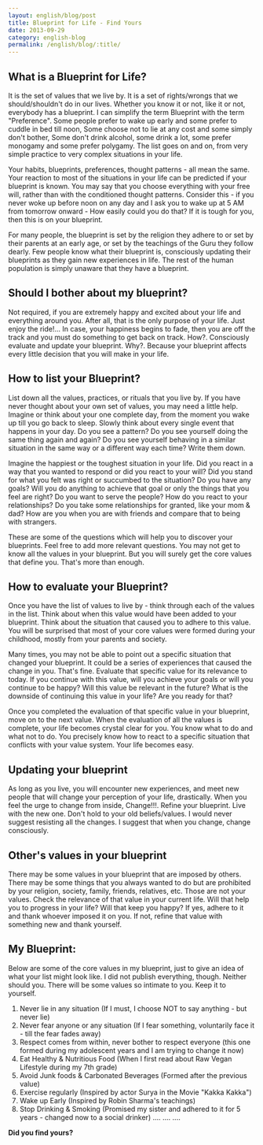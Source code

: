 ```yaml
---
layout: english/blog/post
title: Blueprint for Life - Find Yours
date: 2013-09-29
category: english-blog
permalink: /english/blog/:title/
---
```


## What is a Blueprint for Life?

It is the set of values that we live by. It is a set of rights/wrongs that we should/shouldn't do in our lives. Whether you know it or not, like it or not, everybody has a blueprint. I can simplify the term Blueprint with the term "Preference". Some people prefer to wake up early and some prefer to cuddle in bed till noon, Some choose not to lie at any cost and some simply don't bother, Some don't drink alcohol, some drink a lot, some prefer monogamy and some prefer polygamy. The list goes on and on, from very simple practice to very complex situations in your life.

Your habits, blueprints, preferences, thought patterns - all mean the same. Your reaction to most of the situations in your life can be predicted if your blueprint is known. You may say that you choose everything with your free will, rather than with the conditioned thought patterns. Consider this - if you never woke up before noon on any day and I ask you to wake up at 5 AM from tomorrow onward - How easily could you do that? If it is tough for you, then this is on your blueprint.

For many people, the blueprint is set by the religion they adhere to or set by their parents at an early age, or set by the teachings of the Guru they follow dearly. Few people know what their blueprint is, consciously updating their blueprints as they gain new experiences in life. The rest of the human population is simply unaware that they have a blueprint.

## Should I bother about my blueprint?

Not required, if you are extremely happy and excited about your life and everything around you. After all, that is the only purpose of your life. Just enjoy the ride!... In case, your happiness begins to fade, then you are off the track and you must do something to get back on track. How?. Consciously evaluate and update your blueprint. Why?. Because your blueprint affects every little decision that you will make in your life.

## How to list your Blueprint?

List down all the values, practices, or rituals that you live by. If you have never thought about your own set of values, you may need a little help. Imagine or think about your one complete day, from the moment you wake up till you go back to sleep. Slowly think about every single event that happens in your day. Do you see a pattern? Do you see yourself doing the same thing again and again? Do you see yourself behaving in a similar situation in the same way or a different way each time? Write them down.

Imagine the happiest or the toughest situation in your life. Did you react in a way that you wanted to respond or did you react to your will? Did you stand for what you felt was right or succumbed to the situation? Do you have any goals? Will you do anything to achieve that goal or only the things that you feel are right? Do you want to serve the people? How do you react to your relationships? Do you take some relationships for granted, like your mom & dad? How are you when you are with friends and compare that to being with strangers.

These are some of the questions which will help you to discover your blueprints. Feel free to add more relevant questions. You may not get to know all the values in your blueprint. But you will surely get the core values that define you. That's more than enough.

## How to evaluate your Blueprint?

Once you have the list of values to live by - think through each of the values in the list. Think about when this value would have been added to your blueprint. Think about the situation that caused you to adhere to this value. You will be surprised that most of your core values were formed during your childhood, mostly from your parents and society.

Many times, you may not be able to point out a specific situation that changed your blueprint. It could be a series of experiences that caused the change in you. That's fine. Evaluate that specific value for its relevance to today. If you continue with this value, will you achieve your goals or will you continue to be happy? Will this value be relevant in the future? What is the downside of continuing this value in your life? Are you ready for that?

Once you completed the evaluation of that specific value in your blueprint, move on to the next value. When the evaluation of all the values is complete, your life becomes crystal clear for you. You know what to do and what not to do. You precisely know how to react to a specific situation that conflicts with your value system. Your life becomes easy.

## Updating your blueprint

As long as you live, you will encounter new experiences, and meet new people that will change your perception of your life, drastically. When you feel the urge to change from inside, Change!!!. Refine your blueprint. Live with the new one. Don't hold to your old beliefs/values. I would never suggest resisting all the changes. I suggest that when you change, change consciously.

## Other's values in your blueprint

There may be some values in your blueprint that are imposed by others. There may be some things that you always wanted to do but are prohibited by your religion, society, family, friends, relatives, etc. Those are not your values. Check the relevance of that value in your current life. Will that help you to progress in your life? Will that keep you happy? If yes, adhere to it and thank whoever imposed it on you. If not, refine that value with something new and thank yourself.

## My Blueprint:

Below are some of the core values in my blueprint, just to give an idea of what your list might look like. I did not publish everything, though. Neither should you. There will be some values so intimate to you. Keep it to yourself.

1. Never lie in any situation (If I must, I choose NOT to say anything - but never lie)
2. Never fear anyone or any situation (If I fear something, voluntarily face it - till the fear fades away)
3. Respect comes from within, never bother to respect everyone (this one formed during my adolescent years and I am trying to change it now)
4. Eat Healthy & Nutritious Food (When I first read about Raw Vegan Lifestyle during my 7th grade)
5. Avoid Junk foods & Carbonated Beverages (Formed after the previous value)
6. Exercise regularly (Inspired by actor Surya in the Movie "Kakka Kakka")
7. Wake up Early (Inspired by Robin Sharma's teachings)
8. Stop Drinking & Smoking (Promised my sister and adhered to it for 5 years - changed now to a social drinker)
....
....
....

**Did you find yours?**
